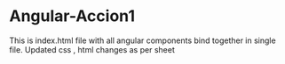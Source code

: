 # Angular-Accion1
This is index.html file with all angular components bind together in single file. Updated css , html changes as per sheet 

